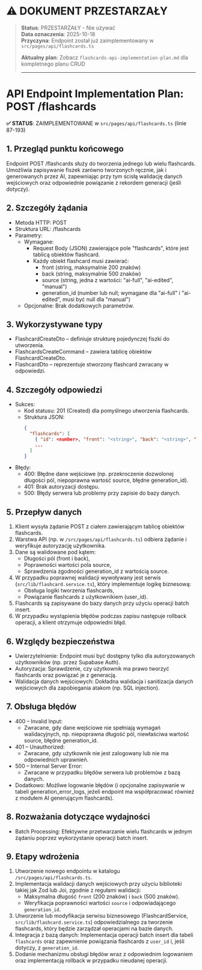 # ⚠️ DOKUMENT PRZESTARZAŁY

> **Status**: PRZESTARZAŁY - Nie używać  
> **Data oznaczenia**: 2025-10-18  
> **Przyczyna**: Endpoint został już zaimplementowany w `src/pages/api/flashcards.ts`
>
> **Aktualny plan**: Zobacz `flashcards-api-implementation-plan.md` dla kompletnego planu CRUD
>
> ---

# API Endpoint Implementation Plan: POST /flashcards

**✅ STATUS**: ZAIMPLEMENTOWANE w `src/pages/api/flashcards.ts` (linie 87-193)

## 1. Przegląd punktu końcowego
Endpoint POST /flashcards służy do tworzenia jednego lub wielu flashcards. Umożliwia zapisywanie fiszek zarówno tworzonych ręcznie, jak i generowanych przez AI, zapewniając przy tym ścisłą walidację danych wejściowych oraz odpowiednie powiązanie z rekordem generacji (jeśli dotyczy).

## 2. Szczegóły żądania
- Metoda HTTP: POST
- Struktura URL: /flashcards
- Parametry:
  - Wymagane:
    - Request Body (JSON) zawierające pole "flashcards", które jest tablicą obiektów flashcard.
    - Każdy obiekt flashcard musi zawierać:
      - front (string, maksymalnie 200 znaków)
      - back (string, maksymalnie 500 znaków)
      - source (string, jedna z wartości: "ai-full", "ai-edited", "manual")
      - generation_id (number lub null; wymagane dla "ai-full" i "ai-edited", musi być null dla "manual")
  - Opcjonalne: Brak dodatkowych parametrów.

## 3. Wykorzystywane typy
- FlashcardCreateDto – definiuje strukturę pojedynczej fiszki do utworzenia.
- FlashcardsCreateCommand – zawiera tablicę obiektów FlashcardCreateDto.
- FlashcardDto – reprezentuje stworzony flashcard zwracany w odpowiedzi.

## 4. Szczegóły odpowiedzi
- Sukces:
  - Kod statusu: 201 (Created) dla pomyślnego utworzenia flashcards.
  - Struktura JSON:
    ```json
    {
      "flashcards": [
        { "id": <number>, "front": "<string>", "back": "<string>", "source": "<string>", "generation_id": <number | null> },
        ...
      ]
    }
    ```
- Błędy:
  - 400: Błędne dane wejściowe (np. przekroczenie dozwolonej długości pól, niepoprawna wartość source, błędne generation_id).
  - 401: Brak autoryzacji dostępu.
  - 500: Błędy serwera lub problemy przy zapisie do bazy danych.

## 5. Przepływ danych
1. Klient wysyła żądanie POST z ciałem zawierającym tablicę obiektów flashcards.
2. Warstwa API (np. w `/src/pages/api/flashcards.ts`) odbiera żądanie i weryfikuje autoryzację użytkownika.
3. Dane są walidowane pod kątem:
   - Długości pól (front i back),
   - Poprawności wartości pola source,
   - Sprawdzenia zgodności generation_id z wartością source.
4. W przypadku poprawnej walidacji wywoływany jest serwis (`src/lib/flashcard.service.ts`), który implementuje logikę biznesową:
   - Obsługa logiki tworzenia flashcards,
   - Powiązanie flashcards z użytkownikiem (user_id).
5. Flashcards są zapisywane do bazy danych przy użyciu operacji batch insert.
6. W przypadku wystąpienia błędów podczas zapisu następuje rollback operacji, a klient otrzymuje odpowiedni błąd.

## 6. Względy bezpieczeństwa
- Uwierzytelnienie: Endpoint musi być dostępny tylko dla autoryzowanych użytkowników (np. przez Supabase Auth).
- Autoryzacja: Sprawdzenie, czy użytkownik ma prawo tworzyć flashcards oraz powiązać je z generacją.
- Walidacja danych wejściowych: Dokładna walidacja i sanitizacja danych wejściowych dla zapobiegania atakom (np. SQL injection).

## 7. Obsługa błędów
- 400 – Invalid Input:
  - Zwracane, gdy dane wejściowe nie spełniają wymagań walidacyjnych, np. niepoprawna długość pól, niewłaściwa wartość source, błędne generation_id.
- 401 – Unauthorized:
  - Zwracane, gdy użytkownik nie jest zalogowany lub nie ma odpowiednich uprawnień.
- 500 – Internal Server Error:
  - Zwracane w przypadku błędów serwera lub problemów z bazą danych.
- Dodatkowo: Możliwe logowanie błędów (i opcjonalne zapisywanie w tabeli generation_error_logs, jeżeli endpoint ma współpracować również z modułem AI generującym flashcards).

## 8. Rozważania dotyczące wydajności
- Batch Processing: Efektywne przetwarzanie wielu flashcards w jednym żądaniu poprzez wykorzystanie operacji batch insert.

## 9. Etapy wdrożenia
1. Utworzenie nowego endpointu w katalogu `/src/pages/api/flashcards.ts`.
2. Implementacja walidacji danych wejściowych przy użyciu biblioteki takiej jak Zod lub Joi, zgodnie z regułami walidacji:
   - Maksymalna długość `front` (200 znaków) i `back` (500 znaków).
   - Weryfikacja poprawności wartości `source` i odpowiadającego `generation_id`.
3. Utworzenie lub modyfikacja serwisu biznesowego (FlashcardService, `src/lib/flashcard.service.ts`) odpowiedzialnego za tworzenie flashcards, który będzie zarządzał operacjami na bazie danych.
4. Integracja z bazą danych: Implementacja operacji batch insert dla tabeli `flashcards` oraz zapewnienie powiązania flashcards z `user_id` i, jeśli dotyczy, z `generation_id`.
5. Dodanie mechanizmu obsługi błędów wraz z odpowiednim logowaniem oraz implementacją rollback w przypadku nieudanej operacji.
